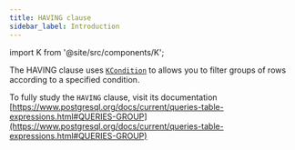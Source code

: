 ```yaml
---
title: HAVING clause
sidebar_label: Introduction
---
```


import K from '@site/src/components/K';

The HAVING clause uses [`KCondition`](/docs/misc/kcondition/introduction) to allows you to filter groups of rows according to a specified condition.

To fully study the `HAVING` clause, visit its documentation [https://www.postgresql.org/docs/current/queries-table-expressions.html#QUERIES-GROUP](https://www.postgresql.org/docs/current/queries-table-expressions.html#QUERIES-GROUP)
